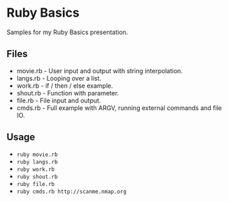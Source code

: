 # Ruby Basics

Samples for my Ruby Basics presentation.

## Files
- movie.rb - User input and output with string interpolation.
- langs.rb - Looping over a list.
- work.rb - if / then / else example.
- shout.rb - Function with parameter.
- file.rb - File input and output.
- cmds.rb - Full example with ARGV, running external commands and file IO.

## Usage
- ``ruby movie.rb``
- ``ruby langs.rb``
- ``ruby work.rb``
- ``ruby shout.rb``
- ``ruby file.rb``
- ``ruby cmds.rb http://scanme.nmap.org``
